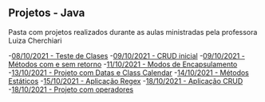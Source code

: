 ## Projetos - Java

<p> Pasta com projetos realizados durante as aulas ministradas pela professora Luiza Cherchiari</p>
<p></p>
   -<a href="./02- AppClasses">08/10/2021 - Teste de Clases</a>
   -<a href="./02 - AppCrud">09/10/2021 - CRUD inicial</a>
   -<a href="./03 - Methods">09/10/2021 - Métodos com e sem retorno</a>
   -<a href="./04 - Encapsulamento -AcessosPrivadosEPublicos">11/10/2021 - Modos de Encapsulamento</a>
   -<a href="./05 - App.Spring.Datas">13/10/2021 - Projeto com Datas e Class Calendar</a>
   -<a href="./06 - Methods_Statics">14/10/2021 - Métodos Estáticos</a>
   -<a href="./07 - Aplicacao - Regex">15/10/2021 - Aplicação Regex</a>
   -<a href="./08 - Crud">18/10/2021 - Aplicação CRUD</a>
   -<a href="./09 - Java_operadores">18/10/2021 - Projeto com operadores</a>
  <p></p> 

